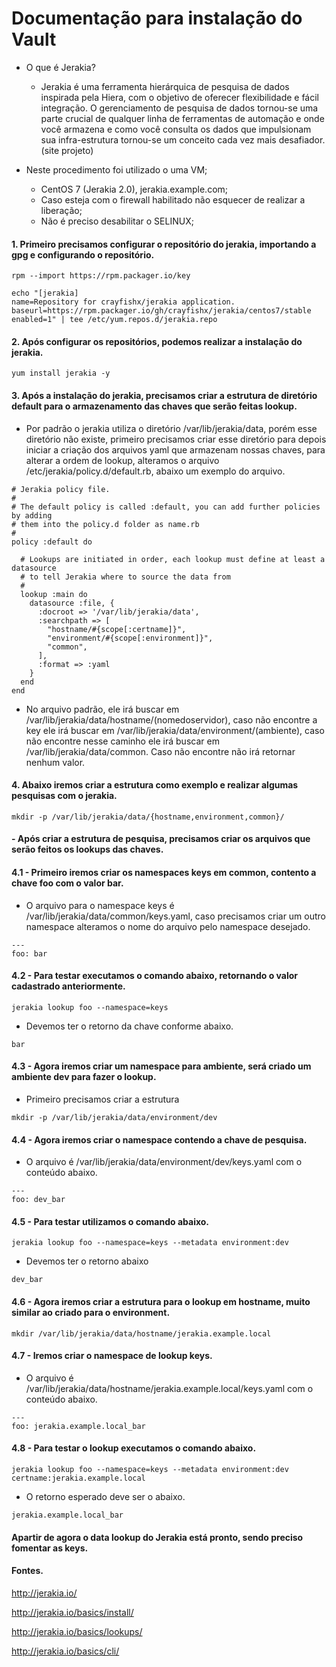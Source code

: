 # Documentação para instalação do Vault

- O que é Jerakia?

  - Jerakia é uma ferramenta hierárquica de pesquisa de dados inspirada pela Hiera, com o objetivo de oferecer flexibilidade e fácil integração. O gerenciamento de pesquisa de dados tornou-se uma parte crucial de qualquer linha de ferramentas de automação e onde você armazena e como você consulta os dados que impulsionam sua infra-estrutura tornou-se um conceito cada vez mais desafiador.(site projeto)

- Neste procedimento foi utilizado o uma VM;

  - CentOS 7 (Jerakia 2.0), jerakia.example.com;
  - Caso esteja com o firewall habilitado não esquecer de realizar a liberação;
  - Não é preciso desabilitar o SELINUX;

#### 1. Primeiro precisamos configurar o repositório do jerakia, importando a gpg e configurando o repositório.

```shell
rpm --import https://rpm.packager.io/key

echo "[jerakia]
name=Repository for crayfishx/jerakia application.
baseurl=https://rpm.packager.io/gh/crayfishx/jerakia/centos7/stable
enabled=1" | tee /etc/yum.repos.d/jerakia.repo
```

#### 2. Após configurar os repositórios, podemos realizar a instalação do jerakia.

```shell
yum install jerakia -y
```

#### 3. Após a instalação do jerakia, precisamos criar a estrutura de diretório default para o armazenamento das chaves que serão feitas lookup.

  - Por padrão o jerakia utiliza o diretório /var/lib/jerakia/data, porém esse diretório não existe, primeiro precisamos criar esse diretório para depois iniciar a criação dos arquivos yaml que armazenam nossas chaves, para alterar a ordem de lookup, alteramos o arquivo /etc/jerakia/policy.d/default.rb, abaixo um exemplo do arquivo.

```shell
# Jerakia policy file.
#
# The default policy is called :default, you can add further policies by adding
# them into the policy.d folder as name.rb
#
policy :default do

  # Lookups are initiated in order, each lookup must define at least a datasource
  # to tell Jerakia where to source the data from 
  #
  lookup :main do
    datasource :file, {
      :docroot => '/var/lib/jerakia/data',
      :searchpath => [
        "hostname/#{scope[:certname]}",
        "environment/#{scope[:environment]}",
        "common",
      ],
      :format => :yaml
    }
  end
end
```

  - No arquivo padrão, ele irá buscar em /var/lib/jerakia/data/hostname/(nomedoservidor), caso não encontre a key ele irá buscar em /var/lib/jerakia/data/environment/(ambiente), caso não encontre nesse caminho ele irá buscar em /var/lib/jerakia/data/common. Caso não encontre não irá retornar nenhum valor.
  
#### 4. Abaixo iremos criar a estrutura como exemplo e realizar algumas pesquisas com o jerakia.

```shell
mkdir -p /var/lib/jerakia/data/{hostname,environment,common}/
```

####  - Após criar a estrutura de pesquisa, precisamos criar os arquivos que serão feitos os lookups das chaves.

#### 4.1 - Primeiro iremos criar os namespaces keys em common, contento a chave foo com o valor bar.

  - O arquivo para o namespace keys é /var/lib/jerakia/data/common/keys.yaml, caso precisamos criar um outro namespace alteramos o nome do arquivo pelo namespace desejado.
  
```shell
---
foo: bar
```

#### 4.2 - Para testar executamos o comando abaixo, retornando o valor cadastrado anteriormente.

```shell
jerakia lookup foo --namespace=keys
```
  - Devemos ter o retorno da chave conforme abaixo.

```shell
bar
```

#### 4.3 - Agora iremos criar um namespace para ambiente, será criado um ambiente dev para fazer o lookup.

  - Primeiro precisamos criar a estrutura
  
```shell
mkdir -p /var/lib/jerakia/data/environment/dev
```

#### 4.4 - Agora iremos criar o namespace contendo a chave de pesquisa.

  - O arquivo é /var/lib/jerakia/data/environment/dev/keys.yaml com o conteúdo abaixo.

```shell
---
foo: dev_bar
```

#### 4.5 - Para testar utilizamos o comando abaixo.

```shell
jerakia lookup foo --namespace=keys --metadata environment:dev
```

  - Devemos ter o retorno abaixo

```shell
dev_bar
```

#### 4.6 - Agora iremos criar a estrutura para o lookup em hostname, muito similar ao criado para o environment.

```shell
mkdir /var/lib/jerakia/data/hostname/jerakia.example.local
```

#### 4.7 - Iremos criar o namespace de lookup keys.

  - O arquivo é /var/lib/jerakia/data/hostname/jerakia.example.local/keys.yaml com o conteúdo abaixo.

```shell
---
foo: jerakia.example.local_bar
```

#### 4.8 - Para testar o lookup executamos o comando abaixo.

```shell
jerakia lookup foo --namespace=keys --metadata environment:dev certname:jerakia.example.local
```

  - O retorno esperado deve ser o abaixo.

```shell
jerakia.example.local_bar
``` 

#### Apartir de agora o data lookup do Jerakia está pronto, sendo preciso fomentar as keys.

#### Fontes.

http://jerakia.io/

http://jerakia.io/basics/install/

http://jerakia.io/basics/lookups/

http://jerakia.io/basics/cli/
